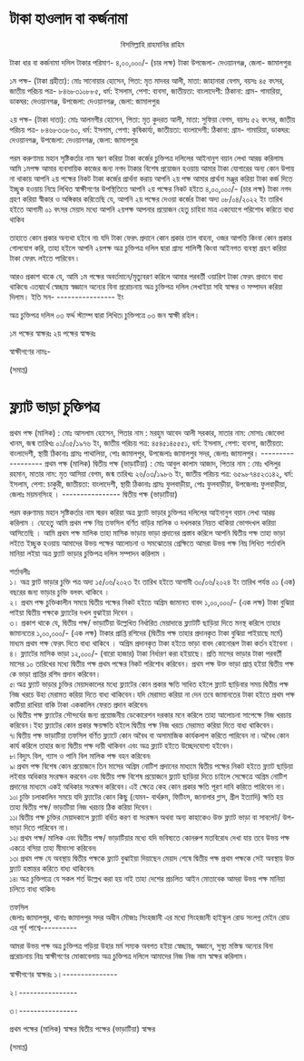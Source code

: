 # টাকা হাওলাদ বা কর্জনামা

<p align="center">বিসমিল্লাহি রাহমানির রাহিম</p>

টাকা ধার বা কর্জনামা দলিল
টাকার পরিমাণ- ৪,০০,০০০/- (চার লক্ষ) টাকা
উপজেলা- দেওয়ানগঞ্জ, জেলা- জামালপুর৷ 
 
১ম পক্ষ- (টাকা গ্রহীতা): মোঃ সানোয়ার হোসেন, পিতা: মৃত মাদবর আলী, মাতা: জাহানারা বেগম, বয়সঃ ৪৫ বৎসর, জাতীয় পরিচয় পত্র- ৮৪৬৮৩১০৮৮৫, ধর্ম: ইসলাম, পেশা: ব্যবসা, জাতীয়তা: বাংলাদেশী: ঠিকানা: গ্রাম- গামারিয়া, ডাকঘর: দেওয়ানগঞ্জ, উপজেলা: দেওয়ানগঞ্জ, জেলা: জামালপুর৷ 
 
২য় পক্ষ- (টাকা দাতা): মোঃ আলমগীর হোসেন, পিতা: মৃত কুদরত আলী, মাতা: সুফিয়া বেগম, বয়সঃ ৫২ বৎসর, জাতীয় পরিচয় পত্র- ৮৪৬৮৩৩৮৬০, ধর্ম: ইসলাম, পেশা: কৃষিকার্য্য, জাতীয়তা: বাংলাদেশী: ঠিকানা: গ্রাম- গামারিয়া, ডাকঘর: দেওয়ানগঞ্জ, উপজেলা: দেওয়ানগঞ্জ, জেলা: জামালপুর৷ 
 
পরম করুণাময় মহান সৃষ্টিকর্তার নাম স্বরণ করিয়া টাকা কর্জের চুক্তিপত্র দলিলের আইনানুগ বয়ান লেখা আরম্ভ করিলাম৷ আমি ১মপক্ষ আমার ব্যবসায়িক কাজের জন্য নগদ টাকার বিশেষ প্রয়োজন হওয়ায় আমার টাকা যোগারের অন্য কোন উপায় না থাকায় আপনি ২য় পক্ষের নিকট টাকা কর্জের প্রার্থনা করায় আপনি ২য় পক্ষ আমার প্রার্থনা মঞ্জুর করিয়া টাকা কর্জ দিতে ইচ্ছুক হওয়ায় নিম্নে লিখিত স্বাক্ষীগণের উপস্থিতিতে আপনি ২য় পক্ষের নিকট হইতে ৪,০০,০০০/- (চার লক্ষ) টাকা নগদ গ্রহণ করিয়া স্বীকার ও অঙ্গিকার করিতেছি যে, আপনি ২য় পক্ষের দেওয়া কর্জের টাকা অদ্য ০৮/০৪/২০২২ ইং তারিখ হইতে আগামী ০১ বৎসর মেয়াদ মধ্যে আপনি ২য়পক্ষ আপনার প্রয়োজন হেতু চাহিবা মাত্র একযোগে পরিশোধ করিতে বাধ্য থাকিব 

তাহাতে কোন প্রকার অন্যথা হইবে না৷ যদি টাকা ফেরৎ প্রদানে কোন প্রকার তাল বাহনা, ওজর আপত্তি কিংবা কোন প্রকার গোলযোগ করি, তাহা হইলে আপনি ২য়পক্ষ অত্র চুক্তিপত্র দলিল দ্বারা গ্রাম্য শালিশী কিংবা আইনগত ব্যবস্থা গ্রহণ করিয়া টাকা ফেরৎ লইতে পারিবেন ৷

আরও প্রকাশ থাকে যে, আমি ১ম পক্ষের অবর্তমানে/মৃত্যুবরণ করিলে আমার পরবর্তী ওয়ারিশ টাকা ফেরৎ প্রদানে বাধ্য থাকিবে৷ এতদ্বার্থে স্বেচ্ছায় স্বজ্ঞানে অন্যের বিনা প্ররোচনায় অত্র চুক্তিপত্র দলিল লেখাইয়া সহি স্বাক্ষর ও সম্পাদন করিয়া দিলাম। 
ইতি সন- ---------------- ইং  

অত্র চুক্তিপত্র দলিল ০৩ ফর্দ্দ স্ট্যাম্প দ্বারা লিখিত৷ চুক্তিপত্রে ০৩ জন স্বাক্ষী রহিল।
 
১ম পক্ষের স্বাক্ষরঃ				২য় পক্ষের স্বাক্ষরঃ 
 

স্বাক্ষীগণের নামঃ-

(সমাপ্ত)


# ফ্ল্যাট ভাড়া চুক্তিপত্র

প্রথম পক্ষ (মালিক) : 
মোঃ আসলাম হোসেন, পিতার নাম : মরহুম আবেদ আলী সরকার, মাতার নাম: মোসাঃ জোবেদা খানম, জন্ম তারিখঃ ০১/০৫/১৯৭৬ ইং, জাতীয় পরিচয় পত্র: ৪৫৪৫১৪৫৫৫১, ধর্ম: ইসলাম, পেশা: ব্যবসা, জাতীয়তা: বাংলাদেশী, স্থায়ী ঠিকানাঃ গ্রামঃ পাথালিয়া, পোঃ জামালপুর, উপজেলাঃ জামালপুর সদর, জেলাঃ জামালপুর। 
------------------ প্রথম পক্ষ (মালিক)
দ্বিতীয় পক্ষ (ভাড়াটিয়া) : 
মোঃ আবুল কালাম আজাদ, পিতার নাম : মোঃ খলিলুর রহমান, মাতার নাম: মৃত আসিয়া বেগম, জন্ম তারিখঃ ২৬/০৩/১৯৮৬ ইং, জাতীয় পরিচয় পত্র: ৬৫৯৮৭৪৫২৩১৪২, ধর্ম: ইসলাম, পেশা: চাকুরী, জাতীয়তা: বাংলাদেশী, স্থায়ী ঠিকানাঃ গ্রামঃ ফুলবাড়ীয়া, পোঃ ফুলবাড়ীয়া, উপজেলাঃ ফুলবাড়ীয়া, জেলাঃ ময়মনসিংহ । 
---------------- দ্বিতীয় পক্ষ (ভাড়াটিয়া)

পরম করুণাময় মহান সৃষ্টিকর্তার নাম স্মরন করিয়া অত্র ফ্ল্যাট ভাড়ার চুক্তিপত্র দলিলের আইনানুগ বয়ান লেখা আরম্ভ করিলাম । যেহেতু আমি প্রথম পক্ষ নিম্ন তফসিল বর্ণিত বাড়ির মালিক ও দখলকার নিয়ত থাকিয়া ভোগদখল করিয়া আসিতেছি । আমি প্রথম পক্ষ মালিক তাহা মাসিক ভাড়ায় ভাড়া প্রদানের প্রস্তাব করিলে আপনি দ্বিতীয় পক্ষ তাহা ভাড়া লইতে ইচ্ছুক হওয়ায় আমাদের উভয় পক্ষের আলোচনা ও সমঝোতার প্রেক্ষিতে আমরা উভয় পক্ষ নিম্ন লিখিত শর্তাবলি মানিয়া লইয়া অত্র ফ্ল্যাট ভাড়ার চুক্তিপত্র দলিল সম্পাদন করিলাম ।

শর্তাবলীঃ <br>
১। অত্র ফ্লাট ভাড়ার চুক্তি পত্র অদ্য ১৫/০৬/২০২৩ ইং তারিখ হইতে আগামী ৩০/০৬/২০২৪ ইং তারিখ পর্যন্ত ০১ (এক) বছরের জন্য ভাড়ার চুক্তি বলবৎ থাকিবে । <br>
২। প্রথম পক্ষ চুক্তিকালীন সময়ে দ্বিতীয় পক্ষের নিকট হইতে অগ্রিম জামানত বাবদ ১,০০,০০০/- (এক লক্ষ) টাকা বুঝিয়া পাইয়া দ্বিতীয় পক্ষকে ফ্ল্যাটের দখল বুঝাইয়া দিবেন ।  <br>
৩। প্রকাশ থাকে যে, দ্বিতীয় পক্ষ/ ভাড়াটিয়া উল্লেখিত নির্ধারিত মেয়াদান্তে ফ্ল্যাটটি ছাড়িয়া দিতে মনস্থ করিলে তাহার জামানতের ১,০০,০০০/- (এক লক্ষ) টাকার প্রাপ্তি রশিদের (দ্বিতীয় পক্ষ তাহার প্রদানকৃত টাকা বুঝিয়া পাইয়াছে মর্মে) মাধ্যম প্রথম পক্ষ ফেরৎ দিতে বাধ্য থাকিবে । অগ্রিম প্রদানকৃত টাকা হইতে ভাড়া বাবদ কোনোরূপ টাকা কর্তন হইবেনা । <br>
৪। ফ্ল্যাটের মাসিক ভাড়া ১২,০০০/- (বারো হাজার) টাকা নির্ধারণ করা হইয়াছে। প্রতি মাসের ভাড়ার টাকা পরবর্তী মাসের ১০ তারিখের মধ্যে দ্বিতীয় পক্ষ প্রথম পক্ষের নিকট পরিশোধ করিবেন। প্রথম পক্ষ উক্ত ভাড়া প্রাপ্ত হইয়া দ্বিতীয় পক্ষ কে ভাড়া প্রাপ্তির রশিদ প্রদান করিবেন। <br>
৫৷ অত্র ফ্ল্যাট ভাড়ার চুক্তির মেয়াদকালের মধ্যে ফ্ল্যাটের কোন প্রকার ক্ষতি সাধিত হইলে ফ্ল্যাট ছাড়িবার সময় দ্বিতীয় পক্ষ নিজ খরচে উহা মেরামত করিয়া দিতে বাধ্য থাকিবেন ৷ যদি মেরামত করিয়া না দেন তবে জামানতের টাকা হইতে প্রথম পক্ষ কাটিয়া রাখিয়া বাকি টাকা এককালিন ফেরত প্রদান করিবেন৷  <br>
৬৷ দ্বিতীয় পক্ষ ফ্ল্যাটের সৌন্দর্যের জন্য প্রয়োজনীয় ডেকোরেশন দরকার মনে করিলে তাহা আলোচনা সাপেক্ষে নিজ খরচায় করিবেন ৷ ইহা ফ্ল্যাটের কোন প্রকার ক্ষয়ক্ষতি হইলে দ্বিতীয় পক্ষ নিজ খরচে মেরামত করিয়া দিতে বাধ্য থাকিবেন ৷  <br>
৭৷ দ্বিতীয় পক্ষ ভাড়াটিয়া তফসিল বর্ণিত ফ্ল্যাটে কোন অবৈধ বা অসামাজিক কার্যকলাপ করিতে পারিবেন না ৷ অবৈধ কোন কার্য করিলে তাহার জন্য দ্বিতীয় পক্ষ দায়ী থাকিবন এবং অত্র ফ্ল্যাট হইতে উচ্ছেদযোগ্য হইবেন ৷  <br>
৮৷ বিদ্যুৎ বিল, গ্যাস ও পানি বিল মালিক পক্ষ বহন করিবেন৷  <br>
৯৷ প্রথম পক্ষ বিশেষ কোন প্রয়োজনে তিন মাসের অগ্রিম নোটিশ প্রদানের মাধ্যমে দ্বিতীয় পক্ষের নিকট হইতে ফ্ল্যাট ছাড়িয়া লইবার অধিকার সংরক্ষন করবেন এবং দ্বিতীয় পক্ষ বিশেষ প্রয়োজনে ফ্ল্যাট ছাড়িয়া দিতে চাইলে সেক্ষেত্রে অগ্রিম নোটিশ প্রদানের মাধ্যমে একই অধিকার সংরক্ষন করিবেন ৷ এই ক্ষেত্রে কেহ কোন প্রকার ক্ষতি পূরণ দাবি করিতে পারিবেন না ৷  <br>
১০৷ চুক্তি চলাকালিন সময়ে যদি ফ্ল্যাটের কোন কিছু (যেমন- বার্থরুম, ফিটিংস, জানালার গ্লাস, গ্রীল ইত্যাদি) ক্ষতি হয় তাহা দ্বিতীয় পক্ষ/ ভাড়াটিয়া নিজ খরচায় ঠিক করিয়া দিবেন ৷  <br>
১১৷ দ্বিতীয় পক্ষ চুক্তির মেয়াদকালে ফ্ল্যাট বর্ধিত করণ বা সংরক্ষন অথবা অন্য কাহাকেও উক্ত ফ্ল্যাট ভাড়া বা সাবলেট/ উপ-ভাড়া দিতে পারিবেন না ৷  <br>
১২৷ প্রথম পক্ষ/ মালিক এবং দ্বিতীয় পক্ষ/ ভাড়াটিয়ার মধ্যে যদি ভবিষ্যতে কোনরুপ মতবিরোধ দেখা যায় তবে উভয় পক্ষ একত্রে বসিয়া তাহা মীমাংসা করিবেন৷  <br>
১৩৷ প্রথম পক্ষ যে অবস্থায় দ্বিতীয় পক্ষকে ফ্ল্যাট বুঝাইয়া দিয়াছেন মেয়াদ শেষে দ্বিতীয় পক্ষ প্রথম পক্ষকে সেই অবস্থায় উক্ত ফ্ল্যাট হস্তান্তর করিতে বাধ্য থাকিবেন৷  <br>
১৪৷ অত্র চুক্তিপত্রে যে সকল শর্ত উল্লেখ করা হয় নাই তাহা দেশের প্রচলিত আইন মোতাবেক আমরা উভয় পক্ষ মানিয়া চলিতে বাধ্য থাকিব৷ <br>

তফসিল <br>
জেলাঃ জামালপুর, থানাঃ জামালপুর সদর অধীন মৌজাঃ সিংহজানী এর মধ্যে সিংহজানী হাইস্কুল রোড সংলগ্ন মেইন রোড এর পূর্ব পাশ্বে---------- 

আমরা উভয় পক্ষ অত্র চুক্তিপত্র পড়িয়া উহার মর্ম সম্যক অবগত হইয়া স্বেচ্ছায়, স্বজ্ঞানে, সুস্থ্য মস্তিস্ক অন্যের বিনা প্ররোচনায় নিম্ন স্বাক্ষীগণের মোকাবেলায় অত্র চুক্তিপত্র দলিলে আমাদের নিজ নিজ নাম স্বাক্ষর করিলাম ৷ 

স্বাক্ষীগণের স্বাক্ষরঃ 
১।---------------

২।----------------

৩।----------------

প্রথম পক্ষের (মালিক) স্বাক্ষর                                      দ্বিতীয় পক্ষের (ভাড়াটিয়া) স্বাক্ষর

(সমাপ্ত)

